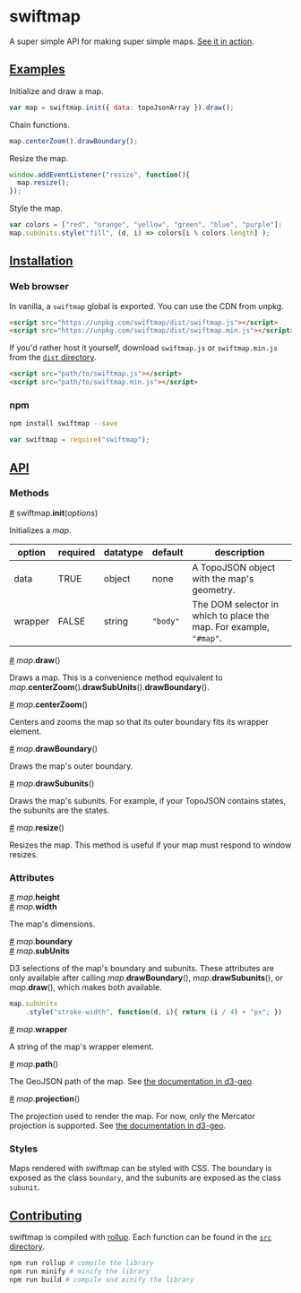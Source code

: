 # swiftmap
A super simple API for making super simple maps. [See it in action](https://bl.ocks.org/harrystevens/5b705c13618e20706675135fd412b6d1).

## <a name="examples" href="#example">Examples</a>

Initialize and draw a map.

```js
var map = swiftmap.init({ data: topoJsonArray }).draw();
```

Chain functions.

```js
map.centerZoom().drawBoundary();
```

Resize the map.

```js
window.addEventListener("resize", function(){
  map.resize();
});
```

Style the map.

```js
var colors = ["red", "orange", "yellow", "green", "blue", "purple"];
map.subUnits.style("fill", (d, i) => colors[i % colors.length] );
```

## <a name="installation" href="#installation">Installation</a>

### Web browser
In vanilla, a `swiftmap` global is exported. You can use the CDN from unpkg.
```html
<script src="https://unpkg.com/swiftmap/dist/swiftmap.js"></script>
<script src="https://unpkg.com/swiftmap/dist/swiftmap.min.js"></script>
```
If you'd rather host it yourself, download `swiftmap.js` or `swiftmap.min.js` from the [`dist` directory](https://github.com/HarryStevens/swiftmap/tree/master/dist).
```html
<script src="path/to/swiftmap.js"></script>
<script src="path/to/swiftmap.min.js"></script>
```

### npm
```bash
npm install swiftmap --save
```
```js
var swiftmap = require("swiftmap");
```

## <a name="api" href="#api">API</a>

### Methods

<a name="init" href="#init">#</a> swiftmap.<b>init</b>(<i>options</i>)

Initializes a <i>map</i>.

| option  | required | datatype | default  | description                                                        | 
|---------|----------|----------|----------|--------------------------------------------------------------------|
| data    | TRUE     | object   | none     | A TopoJSON object with the map's geometry.                         | 
| wrapper | FALSE    | string   | `"body"` | The DOM selector in which to place the map. For example, `"#map"`. | 

<a name="draw" href="#draw">#</a> <i>map</i>.<b>draw</b>()

Draws a map. This is a convenience method equivalent to <i>map</i>.<b>centerZoom</b>().<b>drawSubUnits</b>().<b>drawBoundary</b>().

<a name="centerZoom" href="#centerZoom">#</a> <i>map</i>.<b>centerZoom</b>()

Centers and zooms the map so that its outer boundary fits its wrapper element.

<a name="drawBoundary" href="#drawBoundary">#</a> <i>map</i>.<b>drawBoundary</b>()

Draws the map's outer boundary.

<a name="drawSubunits" href="#drawSubunits">#</a> <i>map</i>.<b>drawSubunits</b>()

Draws the map's subunits. For example, if your TopoJSON contains states, the subunits are the states.

<a name="resize" href="#resize">#</a> <i>map</i>.<b>resize</b>()

Resizes the map. This method is useful if your map must respond to window resizes.

### Attributes

<a name="height" href="#height">#</a> <i>map</i>.<b>height</b><br />
<a name="width" href="#width">#</a> <i>map</i>.<b>width</b>

The map's dimensions.

<a name="boundary" href="#boundary">#</a> <i>map</i>.<b>boundary</b><br />
<a name="subUnits" href="#subUnits">#</a> <i>map</i>.<b>subUnits</b>

D3 selections of the map's boundary and subunits. These attributes are only available after calling <i>map</i>.<b>drawBoundary</b>(), <i>map</i>.<b>drawSubunits</b>(), or <i>map</i>.<b>draw</b>(), which makes both available.

```js
map.subUnits
    .style("stroke-width", function(d, i){ return (i / 4) + "px"; })
```

<a name="wrapper" href="#wrapper">#</a> <i>map</i>.<b>wrapper</b>

A string of the map's wrapper element.

<a name="path" href="#path">#</a> <i>map</i>.<b>path</b>()

The GeoJSON path of the map. See [the documentation in d3-geo](https://github.com/d3/d3-geo#_path).

<a name="projection" href="#projection">#</a> <i>map</i>.<b>projection</b>()

The projection used to render the map. For now, only the Mercator projection is supported. See [the documentation in d3-geo](https://github.com/d3/d3-geo#projections).

### Styles

Maps rendered with swiftmap can be styled with CSS. The boundary is exposed as the class `boundary`, and the subunits are exposed as the class `subunit`.

## <a name="contributing" href="#contributing">Contributing</a>

swiftmap is compiled with [rollup](https://github.com/rollup/rollup). Each function can be found in the [`src` directory](https://github.com/HarryStevens/swiftmap/tree/master/lib).

```bash
npm run rollup # compile the library
npm run minify # minify the library
npm run build # compile and minify the library
```